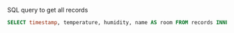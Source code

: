 SQL query to get all records

```sql
SELECT timestamp, temperature, humidity, name AS room FROM records INNER JOIN devices ON records.device_id = devices.id;
```